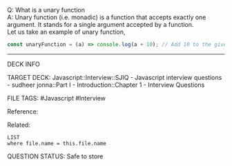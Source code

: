 Q: What is a unary function  
A: Unary function (i.e. monadic) is a function that accepts exactly one argument. It stands for a single argument accepted by a function.  
Let us take an example of unary function,
```javascript
const unaryFunction = (a) => console.log(a + 10); // Add 10 to the given argument and display the value
```
<!--ID: 1693596722404-->

---

DECK INFO

TARGET DECK: Javascript::Interview::SJIQ - Javascript interview questions - sudheer jonna::Part I - Introduction::Chapter 1 - Interview Questions

FILE TAGS: #Javascript #Interview

Reference:

Related:

```dataview
LIST
where file.name = this.file.name
```

QUESTION STATUS: Safe to store